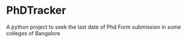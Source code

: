 # PhDTracker
A python project to seek the last date of Phd Form submission in some colleges of Bangalore
